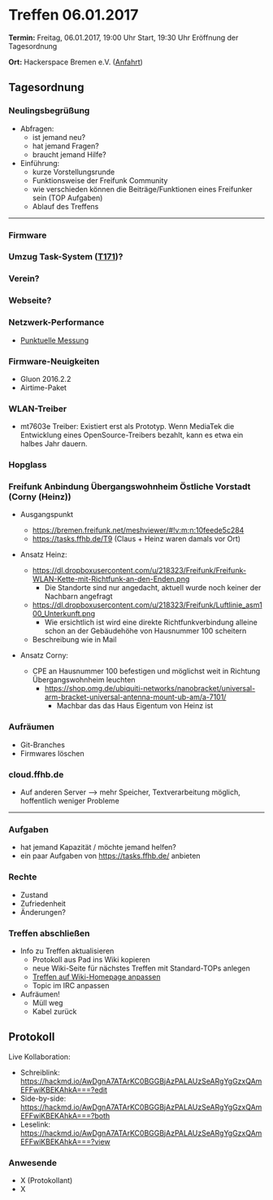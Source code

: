# Treffen 06.01.2017

**Termin:** Freitag, 06.01.2017, 19:00 Uhr Start, 19:30 Uhr Eröffnung der Tagesordnung

**Ort:** Hackerspace Bremen e.V. ([Anfahrt](https://www.hackerspace-bremen.de/anfahrt/))

## Tagesordnung
### Neulingsbegrüßung
- Abfragen:
    - ist jemand neu?
    - hat jemand Fragen?
    - braucht jemand Hilfe?
- Einführung:
    - kurze Vorstellungsrunde
    - Funktionsweise der Freifunk Community
    - wie verschieden können die Beiträge/Funktionen eines Freifunker sein (TOP Aufgaben)
    - Ablauf des Treffens

---

### Firmware

### Umzug Task-System ([T171](https://tasks.ffhb.de/T171))?

### Verein?

### Webseite?

### Netzwerk-Performance
* [Punktuelle Messung](https://xmpp.litza.de/upload/73ed9611-4afc-4858-91ae-b10c085cc5fb/iperf.ods)

### Firmware-Neuigkeiten

* Gluon 2016.2.2
* Airtime-Paket

### WLAN-Treiber

* mt7603e Treiber: Existiert erst als Prototyp. Wenn MediaTek die Entwicklung eines OpenSource-Treibers bezahlt, kann es etwa ein halbes Jahr dauern.

### Hopglass

### Freifunk Anbindung Übergangswohnheim Östliche Vorstadt (Corny (Heinz))
- Ausgangspunkt
  - https://bremen.freifunk.net/meshviewer/#!v:m;n:10feede5c284
  - https://tasks.ffhb.de/T9 (Claus + Heinz waren damals vor Ort)

- Ansatz Heinz:
  - https://dl.dropboxusercontent.com/u/218323/Freifunk/Freifunk-WLAN-Kette-mit-Richtfunk-an-den-Enden.png
    - Die Standorte sind nur angedacht, aktuell wurde noch keiner der Nachbarn angefragt
  - https://dl.dropboxusercontent.com/u/218323/Freifunk/Luftlinie_asm100_Unterkunft.png
    - Wie ersichtlich ist wird eine direkte Richtfunkverbindung alleine schon an der Gebäudehöhe von Hausnummer 100 scheitern
  - Beschreibung wie in Mail

- Ansatz Corny:
  - CPE an Hausnummer 100 befestigen und möglichst weit in Richtung Übergangswohnheim leuchten
    - https://shop.omg.de/ubiquiti-networks/nanobracket/universal-arm-bracket-universal-antenna-mount-ub-am/a-7101/
      - Machbar das das Haus Eigentum von Heinz ist

### Aufräumen
- Git-Branches
- Firmwares löschen

### cloud.ffhb.de
* Auf anderen Server --> mehr Speicher, Textverarbeitung möglich, hoffentlich weniger Probleme

---

### Aufgaben
- hat jemand Kapazität / möchte jemand helfen?
- ein paar Aufgaben von https://tasks.ffhb.de/ anbieten

### Rechte
- Zustand
- Zufriedenheit
- Änderungen?

### Treffen abschließen
- Info zu Treffen aktualisieren
  - Protokoll aus Pad ins Wiki kopieren
  - neue Wiki-Seite für nächstes Treffen mit Standard-TOPs anlegen
  - [Treffen auf Wiki-Homepage anpassen](Home)
  - Topic im IRC anpassen
- Aufräumen!
  - Müll weg
  - Kabel zurück

## Protokoll
Live Kollaboration:
- Schreiblink: https://hackmd.io/AwDgnA7ATArKC0BGGBjAzPALAUzSeARgYgGzxQAmEFFwiKBEKAhkA===?edit
- Side-by-side: https://hackmd.io/AwDgnA7ATArKC0BGGBjAzPALAUzSeARgYgGzxQAmEFFwiKBEKAhkA===?both
- Leselink: https://hackmd.io/AwDgnA7ATArKC0BGGBjAzPALAUzSeARgYgGzxQAmEFFwiKBEKAhkA===?view

### Anwesende
- X (Protokollant)
- X